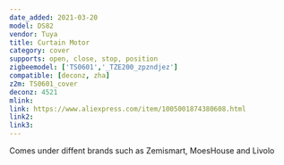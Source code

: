 ```yaml
---
date_added: 2021-03-20
model: DS82
vendor: Tuya
title: Curtain Motor
category: cover
supports: open, close, stop, position
zigbeemodel: ['TS0601','_TZE200_zpzndjez']
compatible: [deconz, zha]
z2m: TS0601_cover
deconz: 4521
mlink: 
link: https://www.aliexpress.com/item/1005001874380608.html
link2: 
link3: 
---
```


Comes under diffent brands such as Zemismart, MoesHouse and Livolo
